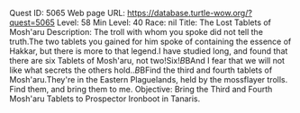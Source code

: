 Quest ID: 5065
Web page URL: https://database.turtle-wow.org/?quest=5065
Level: 58
Min Level: 40
Race: nil
Title: The Lost Tablets of Mosh'aru
Description: The troll with whom you spoke did not tell the truth.The two tablets you gained for him spoke of containing the essence of Hakkar, but there is more to that legend.I have studied long, and found that there are six Tablets of Mosh'aru, not two!Six!$B$BAnd I fear that we will not like what secrets the others hold..$B$BFind the third and fourth tablets of Mosh'aru.They're in the Eastern Plaguelands, held by the mossflayer trolls. Find them, and bring them to me.
Objective: Bring the Third and Fourth Mosh'aru Tablets to Prospector Ironboot in Tanaris.
